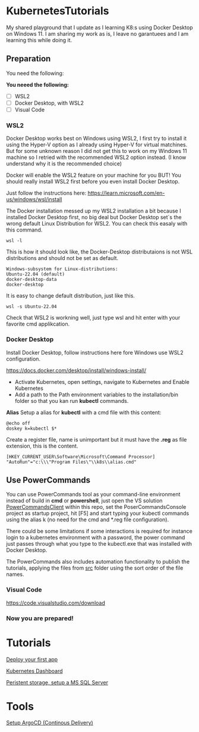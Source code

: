 # KubernetesTutorials
My shared playground that I update as I learning K8:s using Docker Desktop on Windows 11.
I am sharing my work as is, I leave no garantuees and I am learning this while doing it.

## Preparation
You need the following:

**You neeed the following:**
- [ ] WSL2
- [ ] Docker Desktop, with WSL2
- [ ] Visual Code

### WSL2
Docker Desktop works best on Windows using WSL2, I first try to install it using the Hyper-V option as I already using Hyper-V for virtual matchines. But for some unknown reason I did not get this to work on my Windows 11 machine so I retried with the recommended WSL2 option instead. (I know understand why it is the recommended choice)

Docker will enable the WSL2 feature on your machine for you BUT! You should really install WSL2 first before you even install Docker Desktop. 

Just follow the instructions here: https://learn.microsoft.com/en-us/windows/wsl/install

The Docker installation messed up my WSL2 installation a bit because I installed Docker Desktop first, no big deal but Docker Desktop set´s the wrong default Linux Distribution for WSL2.
You can check this easaly with this command.
```
wsl -l
```
This is how it should look like, the Docker-Desktop distributaions is not WSL distributions and should not be set as default.
```
Windows-subsystem for Linux-distributions:
Ubuntu-22.04 (default)
docker-desktop-data
docker-desktop
```
It is easy to change default distribution, just like this.
```
wsl -s Ubuntu-22.04
```
Check that WSL2 is workning well, just type wsl and hit enter with your favorite cmd applikcation.

### Docker Desktop
Install Docker Desktop, follow instructions here fore Windows use WSL2 configuration.

https://docs.docker.com/desktop/install/windows-install/

 - Activate Kubernetes, open settings, navigate to Kubernetes and Enable Kubernetes
 - Add a path to the Path environment variables to the installation/bin folder so that you kan run **kubectl** commands.
 

 **Alias**
 Setup a alias for **kubectl** with a cmd file with this content:
 ```
@echo off
doskey k=kubectl $*
```
Create a register file, name is unimportant but it must have the **.reg** as file extension, this is the content.
```
[HKEY_CURRENT_USER\Software\Microsoft\Command Processor]
"AutoRun"="c:\\\"Program Files\"\\k8s\\alias.cmd"
```
## Use PowerCommands 
You can use PowerCommands tool as your command-line environment instead of build in **cmd** or **powershell**, just open the VS solution [PowerCommandsClient](PowerCommandsClient) within this repo, set the PoserCommandsConsole project as startup project, hit [F5] and start typing your kubectl commands using the alias k (no need for the cmd and *.reg file configuration).

There could be some limitations if some interactions is required for instance login to a kubernetes environment with a password, the power command just passes through what you type to the kubectl.exe that was installed with Docker Desktop. 

The PowerCommands also includes automation functionality to publish the tutorials, applying the files from [src](src/) folder using the sort order of the file names.

### Visual Code
https://code.visualstudio.com/download

### Now you are prepared!

# Tutorials
[Deploy your first app](wiki/Deploy-Your-First-App.md)

[Kubernetes Dashboard](wiki/Deploy-Kubernetes-Dashboard.md)

[Peristent storage, setup a MS SQL Server](wiki/Percistent-Storage.md)

# Tools
[Setup ArgoCD (Continous Delivery)](wiki/ArgoCD.md)




